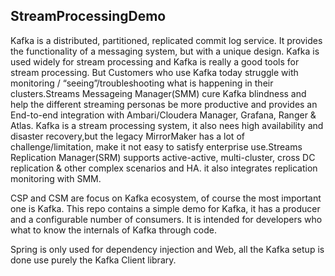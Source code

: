 ## StreamProcessingDemo

Kafka is a distributed, partitioned, replicated commit log service. It provides the functionality of a messaging system, but with a unique design. 
Kafka is used widely for stream processing and Kafka is really a good tools for stream processing. But Customers who use Kafka today struggle with monitoring / “seeing”/troubleshooting what is happening in their clusters.Streams Messageing Manager(SMM) cure Kafka blindness and help the  different streaming personas be more productive and provides an End-to-end integration with Ambari/Cloudera Manager, Grafana, Ranger & Atlas.
Kafka is a stream processing system, it also nees high availability and disaster recovery,but the legacy MirrorMaker has a lot of challenge/limitation, make it not easy to satisfy enterprise use.Streams Replication Manager(SRM) supports active-active, multi-cluster, cross DC replication & other complex scenarios and HA. it also integrates replication monitoring with SMM.





CSP and CSM are focus on Kafka ecosystem, of course the most important one is Kafka.
This repo contains a simple demo for Kafka, it has a producer and a configurable number of consumers. It is intended for developers who what to know the internals of Kafka through code.

Spring is only used for dependency injection and Web, all the Kafka setup is done use purely the Kafka Client library.
